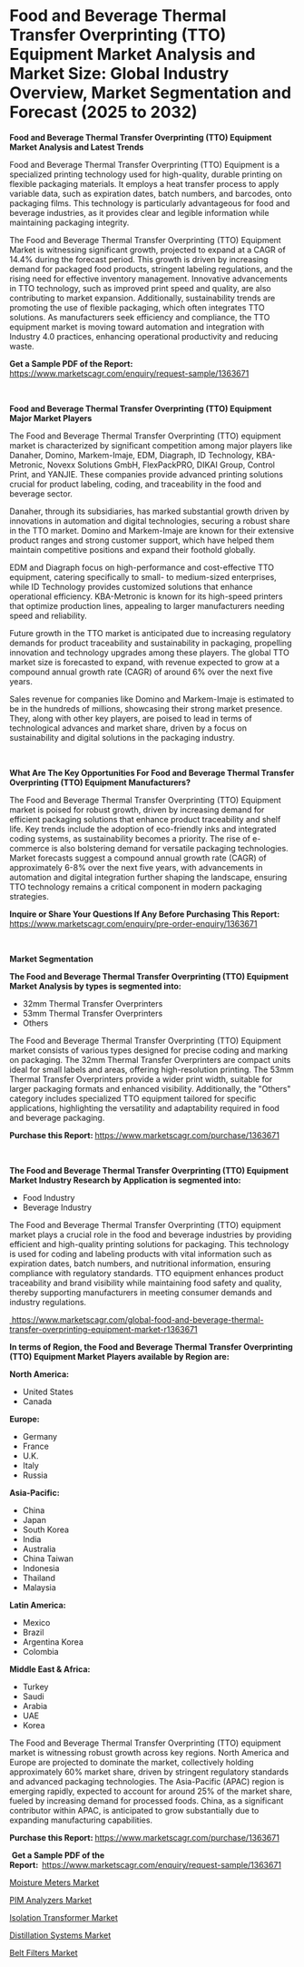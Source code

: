 <p><h1>Food and Beverage Thermal Transfer Overprinting (TTO) Equipment Market Analysis and Market Size: Global Industry Overview, Market Segmentation and Forecast (2025 to 2032)</h1></p><p><strong>Food and Beverage Thermal Transfer Overprinting (TTO) Equipment Market Analysis and Latest Trends</strong></p>
<p><p>Food and Beverage Thermal Transfer Overprinting (TTO) Equipment is a specialized printing technology used for high-quality, durable printing on flexible packaging materials. It employs a heat transfer process to apply variable data, such as expiration dates, batch numbers, and barcodes, onto packaging films. This technology is particularly advantageous for food and beverage industries, as it provides clear and legible information while maintaining packaging integrity.</p><p>The Food and Beverage Thermal Transfer Overprinting (TTO) Equipment Market is witnessing significant growth, projected to expand at a CAGR of 14.4% during the forecast period. This growth is driven by increasing demand for packaged food products, stringent labeling regulations, and the rising need for effective inventory management. Innovative advancements in TTO technology, such as improved print speed and quality, are also contributing to market expansion. Additionally, sustainability trends are promoting the use of flexible packaging, which often integrates TTO solutions. As manufacturers seek efficiency and compliance, the TTO equipment market is moving toward automation and integration with Industry 4.0 practices, enhancing operational productivity and reducing waste.</p></p>
<p><strong>Get a Sample PDF of the Report:&nbsp;</strong> <a href="https://www.marketscagr.com/enquiry/request-sample/1363671?utm_campaign=2176&utm_medium=2&utm_source=Github&utm_content=ia&utm_term=28022025&utm_id=food-and-beverage-thermal-transfer-overprinting-tto-equipment">https://www.marketscagr.com/enquiry/request-sample/1363671</a></p>
<p>&nbsp;</p>
<p><strong>Food and Beverage Thermal Transfer Overprinting (TTO) Equipment Major Market Players</strong></p>
<p><p>The Food and Beverage Thermal Transfer Overprinting (TTO) equipment market is characterized by significant competition among major players like Danaher, Domino, Markem-Imaje, EDM, Diagraph, ID Technology, KBA-Metronic, Novexx Solutions GmbH, FlexPackPRO, DIKAI Group, Control Print, and YANJIE. These companies provide advanced printing solutions crucial for product labeling, coding, and traceability in the food and beverage sector. </p><p>Danaher, through its subsidiaries, has marked substantial growth driven by innovations in automation and digital technologies, securing a robust share in the TTO market. Domino and Markem-Imaje are known for their extensive product ranges and strong customer support, which have helped them maintain competitive positions and expand their foothold globally. </p><p>EDM and Diagraph focus on high-performance and cost-effective TTO equipment, catering specifically to small- to medium-sized enterprises, while ID Technology provides customized solutions that enhance operational efficiency. KBA-Metronic is known for its high-speed printers that optimize production lines, appealing to larger manufacturers needing speed and reliability.</p><p>Future growth in the TTO market is anticipated due to increasing regulatory demands for product traceability and sustainability in packaging, propelling innovation and technology upgrades among these players. The global TTO market size is forecasted to expand, with revenue expected to grow at a compound annual growth rate (CAGR) of around 6% over the next five years. </p><p>Sales revenue for companies like Domino and Markem-Imaje is estimated to be in the hundreds of millions, showcasing their strong market presence. They, along with other key players, are poised to lead in terms of technological advances and market share, driven by a focus on sustainability and digital solutions in the packaging industry.</p></p>
<p>&nbsp;</p>
<p><strong>What Are The Key Opportunities For Food and Beverage Thermal Transfer Overprinting (TTO) Equipment Manufacturers?</strong></p>
<p><p>The Food and Beverage Thermal Transfer Overprinting (TTO) Equipment market is poised for robust growth, driven by increasing demand for efficient packaging solutions that enhance product traceability and shelf life. Key trends include the adoption of eco-friendly inks and integrated coding systems, as sustainability becomes a priority. The rise of e-commerce is also bolstering demand for versatile packaging technologies. Market forecasts suggest a compound annual growth rate (CAGR) of approximately 6-8% over the next five years, with advancements in automation and digital integration further shaping the landscape, ensuring TTO technology remains a critical component in modern packaging strategies.</p></p>
<p><strong>Inquire or Share Your Questions If Any Before Purchasing This Report:</strong> <a href="https://www.marketscagr.com/enquiry/pre-order-enquiry/1363671?utm_campaign=2176&utm_medium=2&utm_source=Github&utm_content=ia&utm_term=28022025&utm_id=food-and-beverage-thermal-transfer-overprinting-tto-equipment">https://www.marketscagr.com/enquiry/pre-order-enquiry/1363671</a></p>
<p>&nbsp;</p>
<p><strong>Market Segmentation</strong></p>
<p><strong>The Food and Beverage Thermal Transfer Overprinting (TTO) Equipment Market Analysis by types is segmented into:</strong></p>
<p><ul><li>32mm Thermal Transfer Overprinters</li><li>53mm Thermal Transfer Overprinters</li><li>Others</li></ul></p>
<p><p>The Food and Beverage Thermal Transfer Overprinting (TTO) Equipment market consists of various types designed for precise coding and marking on packaging. The 32mm Thermal Transfer Overprinters are compact units ideal for small labels and areas, offering high-resolution printing. The 53mm Thermal Transfer Overprinters provide a wider print width, suitable for larger packaging formats and enhanced visibility. Additionally, the "Others" category includes specialized TTO equipment tailored for specific applications, highlighting the versatility and adaptability required in food and beverage packaging.</p></p>
<p><strong>Purchase this Report:&nbsp;</strong><a href="https://www.marketscagr.com/purchase/1363671?utm_campaign=2176&utm_medium=2&utm_source=Github&utm_content=ia&utm_term=28022025&utm_id=food-and-beverage-thermal-transfer-overprinting-tto-equipment">https://www.marketscagr.com/purchase/1363671</a></p>
<p>&nbsp;</p>
<p><strong>The Food and Beverage Thermal Transfer Overprinting (TTO) Equipment Market Industry Research by Application is segmented into:</strong></p>
<p><ul><li>Food Industry</li><li>Beverage Industry</li></ul></p>
<p><p>The Food and Beverage Thermal Transfer Overprinting (TTO) equipment market plays a crucial role in the food and beverage industries by providing efficient and high-quality printing solutions for packaging. This technology is used for coding and labeling products with vital information such as expiration dates, batch numbers, and nutritional information, ensuring compliance with regulatory standards. TTO equipment enhances product traceability and brand visibility while maintaining food safety and quality, thereby supporting manufacturers in meeting consumer demands and industry regulations.</p></p>
<p><a href="https://www.marketscagr.com/global-food-and-beverage-thermal-transfer-overprinting-equipment-market-r1363671?utm_campaign=2176&utm_medium=2&utm_source=Github&utm_content=ia&utm_term=28022025&utm_id=food-and-beverage-thermal-transfer-overprinting-tto-equipment">&nbsp;https://www.marketscagr.com/global-food-and-beverage-thermal-transfer-overprinting-equipment-market-r1363671</a></p>
<p><strong>In terms of Region, the Food and Beverage Thermal Transfer Overprinting (TTO) Equipment Market Players available by Region are:</strong></p>
<p>
    <p> <strong> North America: </strong>
        <ul>
            <li>United States</li>
            <li>Canada</li>
        </ul>
        </p> 
    <p> <strong> Europe: </strong>
        <ul>
            <li>Germany</li>
            <li>France</li>
            <li>U.K.</li>
            <li>Italy</li>
            <li>Russia</li>
        </ul>
        </p> 
    <p> <strong> Asia-Pacific: </strong>
        <ul>
            <li>China</li>
            <li>Japan</li>
            <li>South Korea</li>
            <li>India</li>
            <li>Australia</li>
            <li>China Taiwan</li>
            <li>Indonesia</li>
            <li>Thailand</li>
            <li>Malaysia</li>
        </ul>
        </p> 
    <p> <strong> Latin America: </strong>
        <ul>
            <li>Mexico</li>
            <li>Brazil</li>
            <li>Argentina Korea</li>
            <li>Colombia</li>
        </ul>
        </p> 
    <p> <strong> Middle East & Africa: </strong>
        <ul>
            <li>Turkey</li>
            <li>Saudi</li>
            <li>Arabia</li>
            <li>UAE</li>
            <li>Korea</li>
        </ul>
    </p>
    </p>
<p><p>The Food and Beverage Thermal Transfer Overprinting (TTO) equipment market is witnessing robust growth across key regions. North America and Europe are projected to dominate the market, collectively holding approximately 60% market share, driven by stringent regulatory standards and advanced packaging technologies. The Asia-Pacific (APAC) region is emerging rapidly, expected to account for around 25% of the market share, fueled by increasing demand for processed foods. China, as a significant contributor within APAC, is anticipated to grow substantially due to expanding manufacturing capabilities.</p></p>
<p><strong>Purchase this Report: </strong><a href="https://www.marketscagr.com/purchase/1363671?utm_campaign=2176&utm_medium=2&utm_source=Github&utm_content=ia&utm_term=28022025&utm_id=food-and-beverage-thermal-transfer-overprinting-tto-equipment">https://www.marketscagr.com/purchase/1363671</a></p>
<p>&nbsp;<strong>Get a Sample PDF of the Report:&nbsp;&nbsp;</strong><a href="https://www.marketscagr.com/enquiry/request-sample/1363671?utm_campaign=2176&utm_medium=2&utm_source=Github&utm_content=ia&utm_term=28022025&utm_id=food-and-beverage-thermal-transfer-overprinting-tto-equipment">https://www.marketscagr.com/enquiry/request-sample/1363671</a></p>
<p><strong></strong></p>
<p><p><a href="https://github.com/shrebasokib/Market-Research-Report-List-1/blob/main/moisture-meters-market.md?utm_campaign=2176&utm_medium=2&utm_source=Github&utm_content=ia&utm_term=28022025&utm_id=food-and-beverage-thermal-transfer-overprinting-tto-equipment">Moisture Meters Market</a></p><p><a href="https://github.com/feeqahrndz/Market-Research-Report-List-1/blob/main/pim-analyzers-market.md?utm_campaign=2176&utm_medium=2&utm_source=Github&utm_content=ia&utm_term=28022025&utm_id=food-and-beverage-thermal-transfer-overprinting-tto-equipment">PIM Analyzers Market</a></p><p><a href="https://github.com/maseykokosq1/Market-Research-Report-List-1/blob/main/isolation-transformer-market.md?utm_campaign=2176&utm_medium=2&utm_source=Github&utm_content=ia&utm_term=28022025&utm_id=food-and-beverage-thermal-transfer-overprinting-tto-equipment">Isolation Transformer Market</a></p><p><a href="https://github.com/marteionun0/Market-Research-Report-List-1/blob/main/distillation-systems-market.md?utm_campaign=2176&utm_medium=2&utm_source=Github&utm_content=ia&utm_term=28022025&utm_id=food-and-beverage-thermal-transfer-overprinting-tto-equipment">Distillation Systems Market</a></p><p><a href="https://github.com/unkelummaru8/Market-Research-Report-List-1/blob/main/belt-filters-market.md?utm_campaign=2176&utm_medium=2&utm_source=Github&utm_content=ia&utm_term=28022025&utm_id=food-and-beverage-thermal-transfer-overprinting-tto-equipment">Belt Filters Market</a></p></p>